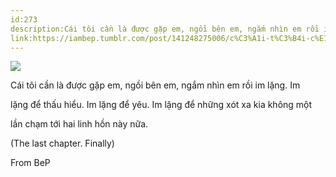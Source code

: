 ```yaml
---
id:273
description:Cái tôi cần là được gặp em, ngồi bên em, ngắm nhìn em rồi im lặng. Im
link:https://iambep.tumblr.com/post/141248275006/c%C3%A1i-t%C3%B4i-c%E1%BA%A7n-l%C3%A0-%C4%91%C6%B0%E1%BB%A3c-g%E1%BA%B7p-em-ng%E1%BB%93i-b%C3%AAn-em-ng%E1%BA%AFm-nh%C3%ACn
---
```


![](https://64.media.tumblr.com/41222f1e522f284ec104927a63165957/tumblr_o48bvmpuaz1u3a9rjo1_500.jpg)

Cái tôi cần là được gặp em, ngồi bên em, ngắm nhìn em rồi im lặng. Im

lặng để thấu hiểu. Im lặng để yêu. Im lặng để những xót xa kia không một

lần chạm tới hai linh hồn này nữa.

(The last chapter. Finally)

From BeP